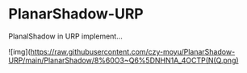 # PlanarShadow-URP
PlanalShadow in URP implement...

![img](https://raw.githubusercontent.com/czy-moyu/PlanarShadow-URP/main/PlanarShadow/8%60O3~Q6%5DNHN1A_4OCTP(N(Q.png)
